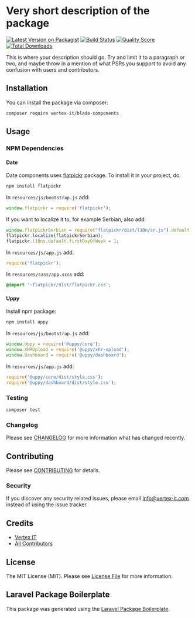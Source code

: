 # Very short description of the package

[![Latest Version on Packagist](https://img.shields.io/packagist/v/vertex-it/blade-components.svg?style=flat-square)](https://packagist.org/packages/vertex-it/blade-components)
[![Build Status](https://img.shields.io/travis/vertex-it/blade-components/master.svg?style=flat-square)](https://travis-ci.org/vertex-it/blade-components)
[![Quality Score](https://img.shields.io/scrutinizer/g/vertex-it/blade-components.svg?style=flat-square)](https://scrutinizer-ci.com/g/vertex-it/blade-components)
[![Total Downloads](https://img.shields.io/packagist/dt/vertex-it/blade-components.svg?style=flat-square)](https://packagist.org/packages/vertex-it/blade-components)

This is where your description should go. Try and limit it to a paragraph or two, and maybe throw in a mention of what PSRs you support to avoid any confusion with users and contributors.

## Installation

You can install the package via composer:

```bash
composer require vertex-it/blade-components
```

## Usage

### NPM Dependencies

#### Date

Date components uses [flatpickr](https://github.com/flatpickr/flatpickr) package. To install it in your project, do:

```bash
npm install flatpickr
```

In `resources/js/bootstrap.js` add:

```js
window.flatpickr = require('flatpickr');
```

If you want to localize it to, for example Serbian, also add:

```js
window.flatpickrSerbian = require("flatpickr/dist/l10n/sr.js").default.sr;
flatpickr.localize(flatpickrSerbian);
flatpickr.l10ns.default.firstDayOfWeek = 1;
```

In `resources/js/app.js` add:

```js
require('flatpickr');
```

In `resources/sass/app.scss` add:

```scss
@import '~flatpickr/dist/flatpickr.css';
```

#### Uppy

Install npm package:

```bash
npm install uppy
```

In `resources/js/bootstrap.js` add:

```js
window.Uppy = require('@uppy/core');
window.XHRUpload = require('@uppy/xhr-upload');
window.Dashboard = require('@uppy/dashboard');
```

In `resources/js/app.js` add:

```js
require('@uppy/core/dist/style.css');
require('@uppy/dashboard/dist/style.css');
```

### Testing

``` bash
composer test
```

### Changelog

Please see [CHANGELOG](CHANGELOG.md) for more information what has changed recently.

## Contributing

Please see [CONTRIBUTING](CONTRIBUTING.md) for details.

### Security

If you discover any security related issues, please email info@vertex-it.com instead of using the issue tracker.

## Credits

- [Vertex IT](https://github.com/vertex-it)
- [All Contributors](../../contributors)

## License

The MIT License (MIT). Please see [License File](LICENSE.md) for more information.

## Laravel Package Boilerplate

This package was generated using the [Laravel Package Boilerplate](https://laravelpackageboilerplate.com).